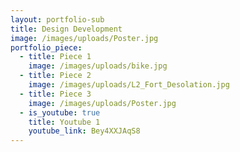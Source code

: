 ```yaml
---
layout: portfolio-sub
title: Design Development
image: /images/uploads/Poster.jpg
portfolio_piece:
  - title: Piece 1
    image: /images/uploads/bike.jpg
  - title: Piece 2
    image: /images/uploads/L2_Fort_Desolation.jpg
  - title: Piece 3
    image: /images/uploads/Poster.jpg
  - is_youtube: true
    title: Youtube 1
    youtube_link: Bey4XXJAqS8
---
```


